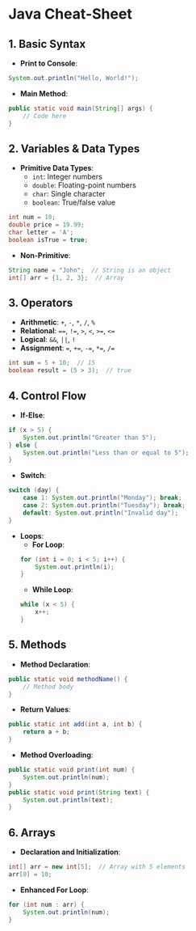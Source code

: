 # **Java Cheat-Sheet**

## **1. Basic Syntax**
- **Print to Console**:  
```java
System.out.println("Hello, World!");
```

- **Main Method**:  
```java
public static void main(String[] args) {
    // Code here
}
```

## **2. Variables & Data Types**
- **Primitive Data Types**:
  - `int`: Integer numbers
  - `double`: Floating-point numbers
  - `char`: Single character
  - `boolean`: True/false value

```java
int num = 10;
double price = 19.99;
char letter = 'A';
boolean isTrue = true;
```

- **Non-Primitive**:  
```java
String name = "John";  // String is an object
int[] arr = {1, 2, 3};  // Array
```

## **3. Operators**
- **Arithmetic**: `+`, `-`, `*`, `/`, `%`
- **Relational**: `==`, `!=`, `>`, `<`, `>=`, `<=`
- **Logical**: `&&`, `||`, `!`
- **Assignment**: `=`, `+=`, `-=`, `*=`, `/=`

```java
int sum = 5 + 10;  // 15
boolean result = (5 > 3);  // true
```

## **4. Control Flow**
- **If-Else**:
```java
if (x > 5) {
    System.out.println("Greater than 5");
} else {
    System.out.println("Less than or equal to 5");
}
```

- **Switch**:
```java
switch (day) {
    case 1: System.out.println("Monday"); break;
    case 2: System.out.println("Tuesday"); break;
    default: System.out.println("Invalid day");
}
```

- **Loops**:
  - **For Loop**:
  ```java
  for (int i = 0; i < 5; i++) {
      System.out.println(i);
  }
  ```
  - **While Loop**:
  ```java
  while (x < 5) {
      x++;
  }
  ```

## **5. Methods**
- **Method Declaration**:
```java
public static void methodName() {
    // Method body
}
```

- **Return Values**:
```java
public static int add(int a, int b) {
    return a + b;
}
```

- **Method Overloading**:
```java
public static void print(int num) {
    System.out.println(num);
}
public static void print(String text) {
    System.out.println(text);
}
```

## **6. Arrays**
- **Declaration and Initialization**:
```java
int[] arr = new int[5];  // Array with 5 elements
arr[0] = 10;
```

- **Enhanced For Loop**:
```java
for (int num : arr) {
    System.out.println(num);
}
```